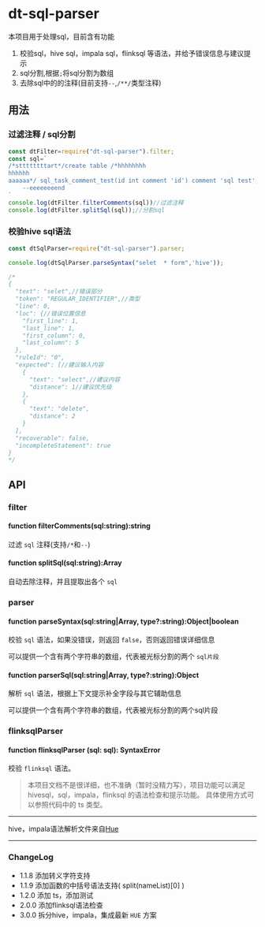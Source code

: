 # dt-sql-parser

本项目用于处理sql，目前含有功能

1. 校验sql，hive sql，impala sql，flinksql 等语法，并给予错误信息与建议提示
2. sql分割,根据`;`将sql分割为数组
3. 去除sql中的的注释(目前支持`--`,`/**/`类型注释)


## 用法

### 过滤注释 / sql分割

``` javascript
const dtFilter=require("dt-sql-parser").filter;
const sql=`
/*sttttttttart*/create table /*hhhhhhhh
hhhhhh
aaaaaa*/ sql_task_comment_test(id int comment 'id') comment 'sql test';
    --eeeeeeeend
`
console.log(dtFilter.filterComments(sql))//过滤注释
console.log(dtFilter.splitSql(sql));//分割sql
```

### 校验hive sql语法
``` javascript
const dtSqlParser=require("dt-sql-parser").parser;

console.log(dtSqlParser.parseSyntax("selet  * form",'hive'));

/*
{
  "text": "selet",//错误部分
  "token": "REGULAR_IDENTIFIER",//类型
  "line": 0,
  "loc": {//错误位置信息
    "first_line": 1,
    "last_line": 1,
    "first_column": 0,
    "last_column": 5
  },
  "ruleId": "0",
  "expected": [//建议输入内容
    {
      "text": "select",//建议内容
      "distance": 1//建议优先级
    },
    {
      "text": "delete",
      "distance": 2
    }
  ],
  "recoverable": false,
  "incompleteStatement": true
}
*/
```

## API

### filter

#### function filterComments(sql:string):string
过滤 `sql` 注释(支持`/*`和`--`)

#### function splitSql(sql:string):Array<string>
自动去除注释，并且提取出各个 `sql`

### parser

#### function parseSyntax(sql:string|Array<string>, type?:string):Object|boolean
校验 `sql` 语法，如果没错误，则返回 `false`，否则返回错误详细信息

可以提供一个含有两个字符串的数组，代表被光标分割的两个 `sql片段`

#### function parserSql(sql:string|Array<string>, type?:string):Object
解析 `sql` 语法，根据上下文提示补全字段与其它辅助信息

可以提供一个含有两个字符串的数组，代表被光标分割的两个sql片段

### flinksqlParser

#### function flinksqlParser (sql: sql): SyntaxError
校验 `flinksql` 语法。

>本项目文档不是很详细，也不准确（暂时没精力写），项目功能可以满足 hivesql，sql，impala，flinksql 的语法检查和提示功能。
具体使用方式可以参照代码中的 ts 类型。
----

hive，impala语法解析文件来自[Hue](https://github.com/cloudera/hue)

----

### ChangeLog

- 1.1.8 添加转义字符支持
- 1.1.9 添加函数的中括号语法支持( split(nameList)[0] )
- 1.2.0 添加 ts，添加测试
- 2.0.0 添加flinksql语法检查
- 3.0.0 拆分hive，impala，集成最新 `HUE` 方案